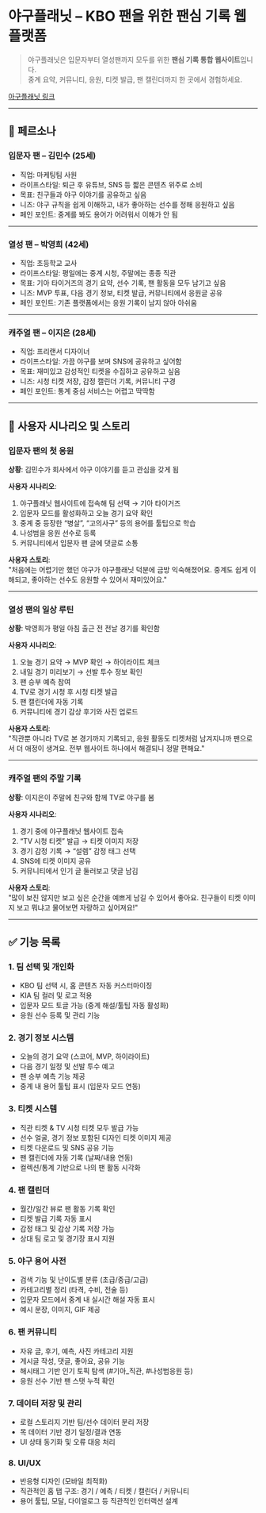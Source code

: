 # 야구플래닛 – KBO 팬을 위한 팬심 기록 웹 플랫폼

> 야구플래닛은 입문자부터 열성팬까지 모두를 위한 **팬심 기록 통합 웹사이트**입니다.  
> 중계 요약, 커뮤니티, 응원, 티켓 발급, 팬 캘린더까지 한 곳에서 경험하세요.

[아구플래닛 링크](https://v0-kbo-fan-platform.vercel.app/)

---
## 🎯 페르소나

### 입문자 팬 – 김민수 (25세)  
- 직업: 마케팅팀 사원  
- 라이프스타일: 퇴근 후 유튜브, SNS 등 짧은 콘텐츠 위주로 소비  
- 목표: 친구들과 야구 이야기를 공유하고 싶음  
- 니즈: 야구 규칙을 쉽게 이해하고, 내가 좋아하는 선수를 정해 응원하고 싶음  
- 페인 포인트: 중계를 봐도 용어가 어려워서 이해가 안 됨  

---

### 열성 팬 – 박영희 (42세)  
- 직업: 초등학교 교사  
- 라이프스타일: 평일에는 중계 시청, 주말에는 종종 직관  
- 목표: 기아 타이거즈의 경기 요약, 선수 기록, 팬 활동을 모두 남기고 싶음  
- 니즈: MVP 투표, 다음 경기 정보, 티켓 발급, 커뮤니티에서 응원글 공유  
- 페인 포인트: 기존 플랫폼에서는 응원 기록이 남지 않아 아쉬움  

---

### 캐주얼 팬 – 이지은 (28세)  
- 직업: 프리랜서 디자이너  
- 라이프스타일: 가끔 야구를 보며 SNS에 공유하고 싶어함  
- 목표: 재미있고 감성적인 티켓을 수집하고 공유하고 싶음  
- 니즈: 시청 티켓 저장, 감정 캘린더 기록, 커뮤니티 구경  
- 페인 포인트: 통계 중심 서비스는 어렵고 딱딱함  

---

## 📱 사용자 시나리오 및 스토리

### 입문자 팬의 첫 응원  
**상황**: 김민수가 회사에서 야구 이야기를 듣고 관심을 갖게 됨

**사용자 시나리오**:  
1. 야구플래닛 웹사이트에 접속해 팀 선택 → 기아 타이거즈  
2. 입문자 모드를 활성화하고 오늘 경기 요약 확인  
3. 중계 중 등장한 “병살”, “고의사구” 등의 용어를 툴팁으로 학습  
4. 나성범을 응원 선수로 등록  
5. 커뮤니티에서 입문자 팬 글에 댓글로 소통

**사용자 스토리**:  
"처음에는 어렵기만 했던 야구가 야구플래닛 덕분에 금방 익숙해졌어요. 중계도 쉽게 이해되고, 좋아하는 선수도 응원할 수 있어서 재미있어요."

---

### 열성 팬의 일상 루틴  
**상황**: 박영희가 평일 아침 출근 전 전날 경기를 확인함

**사용자 시나리오**:  
1. 오늘 경기 요약 → MVP 확인 → 하이라이트 체크  
2. 내일 경기 미리보기 → 선발 투수 정보 확인  
3. 팬 승부 예측 참여  
4. TV로 경기 시청 후 시청 티켓 발급  
5. 팬 캘린더에 자동 기록  
6. 커뮤니티에 경기 감상 후기와 사진 업로드

**사용자 스토리**:  
"직관뿐 아니라 TV로 본 경기까지 기록되고, 응원 활동도 티켓처럼 남겨지니까 팬으로서 더 애정이 생겨요. 전부 웹사이트 하나에서 해결되니 정말 편해요."

---

### 캐주얼 팬의 주말 기록  
**상황**: 이지은이 주말에 친구와 함께 TV로 야구를 봄

**사용자 시나리오**:  
1. 경기 중에 야구플래닛 웹사이트 접속  
2. “TV 시청 티켓” 발급 → 티켓 이미지 저장  
3. 경기 감정 기록 → “설렘” 감정 태그 선택  
4. SNS에 티켓 이미지 공유  
5. 커뮤니티에서 인기 글 둘러보고 댓글 남김

**사용자 스토리**:  
"많이 보진 않지만 보고 싶은 순간을 예쁘게 남길 수 있어서 좋아요. 친구들이 티켓 이미지 보고 뭐냐고 물어보면 자랑하고 싶어져요!"

---

## ✅ 기능 목록

### 1. 팀 선택 및 개인화
- KBO 팀 선택 시, 홈 콘텐츠 자동 커스터마이징
- KIA 팀 컬러 및 로고 적용
- 입문자 모드 토글 가능 (중계 해설/툴팁 자동 활성화)
- 응원 선수 등록 및 관리 기능

### 2. 경기 정보 시스템
- 오늘의 경기 요약 (스코어, MVP, 하이라이트)
- 다음 경기 일정 및 선발 투수 예고
- 팬 승부 예측 기능 제공
- 중계 내 용어 툴팁 표시 (입문자 모드 연동)

### 3. 티켓 시스템
- 직관 티켓 & TV 시청 티켓 모두 발급 가능
- 선수 얼굴, 경기 정보 포함된 디자인 티켓 이미지 제공
- 티켓 다운로드 및 SNS 공유 기능
- 팬 캘린더에 자동 기록 (날짜/내용 연동)
- 컬렉션/통계 기반으로 나의 팬 활동 시각화

### 4. 팬 캘린더
- 월간/일간 뷰로 팬 활동 기록 확인
- 티켓 발급 기록 자동 표시
- 감정 태그 및 감상 기록 저장 가능
- 상대 팀 로고 및 경기장 표시 지원

### 5. 야구 용어 사전
- 검색 기능 및 난이도별 분류 (초급/중급/고급)
- 카테고리별 정리 (타격, 수비, 전술 등)
- 입문자 모드에서 중계 내 실시간 해설 자동 표시
- 예시 문장, 이미지, GIF 제공

### 6. 팬 커뮤니티
- 자유 글, 후기, 예측, 사진 카테고리 지원
- 게시글 작성, 댓글, 좋아요, 공유 기능
- 해시태그 기반 인기 토픽 탐색 (#기아_직관, #나성범응원 등)
- 응원 선수 기반 팬 스탯 누적 확인

### 7. 데이터 저장 및 관리
- 로컬 스토리지 기반 팀/선수 데이터 분리 저장
- 목 데이터 기반 경기 일정/결과 연동
- UI 상태 동기화 및 오류 대응 처리

### 8. UI/UX
- 반응형 디자인 (모바일 최적화)
- 직관적인 홈 탭 구조: 경기 / 예측 / 티켓 / 캘린더 / 커뮤니티
- 용어 툴팁, 모달, 다이얼로그 등 직관적인 인터랙션 설계
